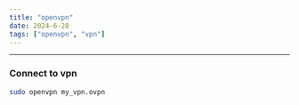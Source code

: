 ```yaml
---
title: "openvpn"
date: 2024-6-28
tags: ["openvpn", "vpn"]
---
```


---
### Connect to vpn

<div>

```bash
sudo openvpn my_vpn.ovpn
```

</div>

<br>